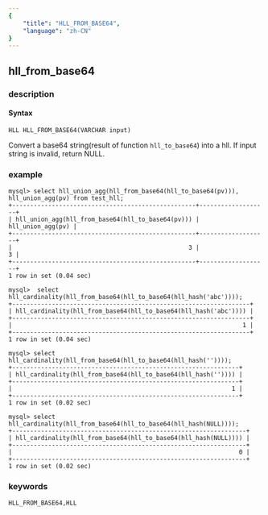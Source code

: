```yaml
---
{
    "title": "HLL_FROM_BASE64",
    "language": "zh-CN"
}
---
```


<!-- 
Licensed to the Apache Software Foundation (ASF) under one
or more contributor license agreements.  See the NOTICE file
distributed with this work for additional information
regarding copyright ownership.  The ASF licenses this file
to you under the Apache License, Version 2.0 (the
"License"); you may not use this file except in compliance
with the License.  You may obtain a copy of the License at
  http://www.apache.org/licenses/LICENSE-2.0
Unless required by applicable law or agreed to in writing,
software distributed under the License is distributed on an
"AS IS" BASIS, WITHOUT WARRANTIES OR CONDITIONS OF ANY
KIND, either express or implied.  See the License for the
specific language governing permissions and limitations
under the License.
-->

## hll_from_base64

### description
#### Syntax

`HLL HLL_FROM_BASE64(VARCHAR input)`

Convert a base64 string(result of function `hll_to_base64`) into a hll. If input string is invalid, return NULL.

### example

```
mysql> select hll_union_agg(hll_from_base64(hll_to_base64(pv))), hll_union_agg(pv) from test_hll;
+---------------------------------------------------+-------------------+
| hll_union_agg(hll_from_base64(hll_to_base64(pv))) | hll_union_agg(pv) |
+---------------------------------------------------+-------------------+
|                                                 3 |                 3 |
+---------------------------------------------------+-------------------+
1 row in set (0.04 sec)

mysql>  select hll_cardinality(hll_from_base64(hll_to_base64(hll_hash('abc'))));
+------------------------------------------------------------------+
| hll_cardinality(hll_from_base64(hll_to_base64(hll_hash('abc')))) |
+------------------------------------------------------------------+
|                                                                1 |
+------------------------------------------------------------------+
1 row in set (0.04 sec)

mysql> select hll_cardinality(hll_from_base64(hll_to_base64(hll_hash(''))));
+---------------------------------------------------------------+
| hll_cardinality(hll_from_base64(hll_to_base64(hll_hash('')))) |
+---------------------------------------------------------------+
|                                                             1 |
+---------------------------------------------------------------+
1 row in set (0.02 sec)

mysql> select hll_cardinality(hll_from_base64(hll_to_base64(hll_hash(NULL))));
+-----------------------------------------------------------------+
| hll_cardinality(hll_from_base64(hll_to_base64(hll_hash(NULL)))) |
+-----------------------------------------------------------------+
|                                                               0 |
+-----------------------------------------------------------------+
1 row in set (0.02 sec)
```

### keywords

    HLL_FROM_BASE64,HLL
